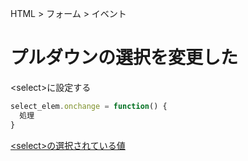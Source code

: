 HTML > フォーム > イベント
# プルダウンの選択を変更した
\<select>に設定する  
```javascript
select_elem.onchange = function() {
  処理
}
```

[\<select>の選択されている値](../値.md)  
